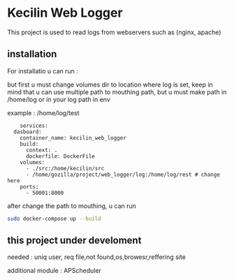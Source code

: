 # Kecilin Web Logger

This project is used to read logs from webservers such as (nginx, apache)

## installation

For installatio u can run : 


but first u must change volumes dir to location where log is set, keep in mind that u can use multiple path to mouthing path, but u must make path in /home/log or in your log path in env 

example : /home/log/test

```code
    services:
  dasboard:
    container_name: kecilin_web_logger
    build: 
      context: .
      dockerfile: DockerFile
    volumes:
      - ./src:/home/kecilin/src
      - /home/gozilla/project/web_logger/log:/home/log/rest # change here 
    ports:
      - 50001:8000
```

after change the path to mouthing, u can run 

```bash
sudo docker-compose up --build
```

## this project under develoment
needed : 
uniq user, req file,not found,os,browesr,reffering site




additional module : APScheduler